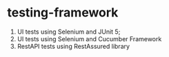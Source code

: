 # testing-framework

1. UI tests using Selenium and JUnit 5;
2. UI tests using Selenium and Cucumber Framework
3. RestAPI tests using RestAssured library
